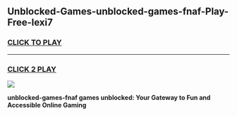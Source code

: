 
## Unblocked-Games-unblocked-games-fnaf-Play-Free-lexi7
<h3>
<a href="https://premium76.site?title=unblocked-games-fnaf&ref=19M">CLICK TO PLAY</a></h3>
<hr>

<h3>
<a href="https://premium76.site?title=unblocked-games-fnaf&ref=19M">CLICK 2 PLAY</a>
  
</h3>

<a href="https://premium76.site?title=unblocked-games-fnaf&ref=19M"><img src="https://clearcache.store/games.png"></a>


**unblocked-games-fnaf games unblocked: Your Gateway to Fun and Accessible Online Gaming**
